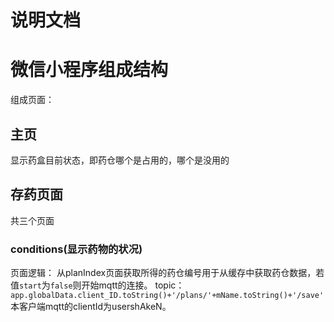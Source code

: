 # 说明文档
# 微信小程序组成结构
  组成页面：
## 主页
显示药盒目前状态，即药仓哪个是占用的，哪个是没用的
## 存药页面
共三个页面
### conditions(显示药物的状况)
页面逻辑：
从planIndex页面获取所得的药仓编号用于从缓存中获取药仓数据，若值``` start ```为``` false ```则开始mqtt的连接。
topic：``` app.globalData.client_ID.toString()+'/plans/'+mName.toString()+'/save'```
本客户端mqtt的clientId为usershAkeN。